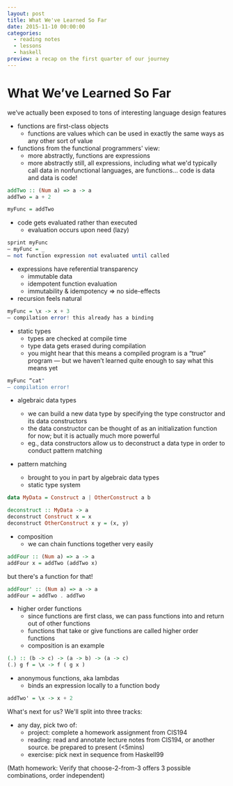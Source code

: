 ```yaml
---
layout: post
title: What We've Learned So Far
date: 2015-11-10 00:00:00
categories:
  - reading notes
  - lessons
  - haskell
preview: a recap on the first quarter of our journey
---
```


# What We’ve Learned So Far

we’ve actually been exposed to tons of interesting language design features

- functions are first-class objects
    - functions are values which can be used in exactly the same ways as any other sort of value
- functions from the functional programmers' view:
    - more abstractly, functions are expressions
    - more abstractly still, all expressions, including what we'd typically call data in nonfunctional languages, are functions... code is data and data is code!

```haskell
addTwo :: (Num a) => a -> a
addTwo = a + 2

myFunc = addTwo
```

- code gets evaluated rather than executed
    - evaluation occurs upon need (lazy)

```haskell
sprint myFunc
— myFunc = _
— not function expression not evaluated until called
```

- expressions have referential transparency
    - immutable data
    - idempotent function evaluation
    - immutability & idempotency => no side-effects
- recursion feels natural

```haskell
myFunc = \x -> x + 3
— compilation error! this already has a binding
```

- static types
    - types are checked at compile time
    - type data gets erased during compilation
    - you might hear that this means a compiled program is a “true” program — but we haven’t learned quite enough to say what this means yet

```haskell
myFunc “cat"
— compilation error!
```

- algebraic data types
    - we can build a new data type by specifying the type constructor and its data constructors
    - the data constructor can be thought of as an initialization function for now; but it is actually much more powerful
    - eg., data constructors allow us to deconstruct a data type in order to conduct pattern matching

- pattern matching
    - brought to you in part by algebraic data types
    - static type system

```haskell
data MyData = Construct a | OtherConstruct a b

deconstruct :: MyData -> a
deconstruct Construct x = x
deconstruct OtherConstruct x y = (x, y)
```

- composition
    - we can chain functions together very easily

```haskell
addFour :: (Num a) => a -> a
addFour x = addTwo (addTwo x)
```

but there's a function for that!

```haskell
addFour' :: (Num a) => a -> a
addFour = addTwo . addTwo
```

- higher order functions
    - since functions are first class, we can pass functions into and return out of other functions
    - functions that take or give functions are called higher order functions
    - composition is an example

```haskell
(.) :: (b -> c) -> (a -> b) -> (a -> c)
(.) g f = \x -> f ( g x )
```

- anonymous functions, aka lambdas
    - binds an expression locally to a function body

```haskell
addTwo' = \x -> x + 2
```

What's next for us? We'll split into three tracks:

- any day, pick two of:
    - project: complete a homework assignment from CIS194
    - reading: read and annotate lecture notes from CIS194, or another source. be prepared to present (<5mins)
    - exercise: pick next in sequence from Haskell99

(Math homework: Verify that choose-2-from-3 offers 3 possible combinations, order independent)
